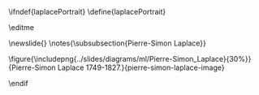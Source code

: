 \ifndef{laplacePortrait}
\define{laplacePortrait}

\editme

\newslide{}
\notes{\subsubsection{Pierre-Simon Laplace}}

\figure{\includepng{../slides/diagrams/ml/Pierre-Simon_Laplace}{30%}}{Pierre-Simon Laplace 1749-1827.}{pierre-simon-laplace-image}

\endif
